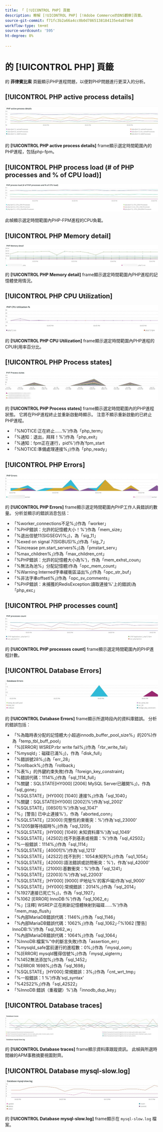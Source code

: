 ```yaml
---
title: 「 [!UICONTROL PHP] 頁籤
description: 瞭解 [!UICONTROL PHP] [!Adobe Commerce的DNS觀察]頁籤。
source-git-commit: f71fc3b2a66a4cc0b0d7865138184135e4a874e0
workflow-type: tm+mt
source-wordcount: '595'
ht-degree: 0%

---
```



# 的 [!UICONTROL PHP] 頁籤

的 **菲律賓比索** 頁籤顯示PHP進程問題，以便對PHP問題進行更深入的分析。

## [!UICONTROL PHP active process details]

![PHP活動進程詳細資訊](../../assets/tools/php-active-process-details.jpg)

的 **[!UICONTROL PHP active process details]** frame顯示選定時間範圍內的PHP進程，包括php-fpm。

## [!UICONTROL PHP process load (# of PHP processes and % of CPU load)]

![PHP進程負載](../../assets/tools/php-process-load.jpg)

此幀顯示選定時間範圍內PHP-FPM進程的CPU負載。

## [!UICONTROL PHP Memory detail]

![PHP記憶體詳細資訊](../../assets/tools/php-memory-detail.jpg)

的 **[!UICONTROL PHP Memory detail]** frame顯示選定時間範圍內PHP進程的記憶體使用情況。

## [!UICONTROL PHP CPU Utilization]

![PHP CPU利用率](../../assets/tools/php-cpu-utilization.jpg)

的 **[!UICONTROL PHP CPU Utilization]** frame顯示選定時間範圍內PHP進程的CPU利用率百分比。

## [!UICONTROL PHP Process states]

![PHP進程狀態](../../assets/tools/php-process-states-image-1.jpg)

的 **[!UICONTROL PHP Process states]** frame顯示選定時間範圍內的PHP進程狀態。 它將在PHP進程終止並重新啟動時顯示。 注意不顯示重新啟動的已終止PHP進程。

* 「%NOTICE:正在終止……%&#39;)作為「php_term」
* 「%通知：退出，拜拜！%&#39;)作為「php_exit」
* 「%通知：fpm正在運行，pid%&#39;)作為&#39;fpm_start
* 「%NOTICE:準備處理連接%」)作為「php_ready」

## [!UICONTROL PHP Errors]

![PHP錯誤](../../assets/tools/php-errors-image-1.jpg)

的 **[!UICONTROL PHP Errors]** frame顯示選定時間範圍內PHP工作人員錯誤的數量。 分析並顯示的錯誤消息包括：

* 「%worker_connections不足%」)作為「worker」
* 「%PHP錯誤：允許的記憶體大小！%&#39;)作為「mem_size」
* 「%退出信號11(SIGSEGV)%」)，為「sig_11」
* 「%exed on signal 7(SIGBUS)%」)作為「sig_7」
* 「%increase pm.start_servers%」)為「pmstart_serv」
* 「%max_children%」)作為「max_children_cnt」
* 「%PHP錯誤：允許的記憶體大小為%&#39;)，作為「mem_exhst_coun」
* 「%無法為池%」分配記憶體)作為「opc_mem_count」
* 「%Warning Interned字串緩衝區溢出%」)作為「opc_str_buf」
* 「%非法字串offsetl%」)作為「opc_sv_comments」
* 「%PHP錯誤：未捕獲的RedisException:讀取連接%&#39;上的錯誤)為「php_exc」

## [!UICONTROL PHP processes count]

![PHP進程計數](../../assets/tools/php-processes-count.jpg)

的 **[!UICONTROL PHP processes count]** frame顯示選定時間範圍內的PHP進程計數。

## [!UICONTROL Database Errors]

![資料庫錯誤](../../assets/tools/php-tab-database-errors.jpg)

的 **[!UICONTROL Database Errors]** frame顯示所選時段內的資料庫錯誤。 分析的錯誤包括：

* 「%為臨時表分配的記憶體大小超過innodb_buffer_pool_size%」的20%)作為「temp_tbl_buff_pool」
* 「%\[ERROR\] WSREP:rbr write fail%」)作為「rbr_write_fail」
* 「%mysqld」：磁碟已滿%」)，作為「disk_full」
* 「%錯誤號28%」)為「err_28」
* 「%rollback%」)作為「rollback」
* 「%表%」的外鍵約束失敗)作為「foreign_key_constraint」
* 「%錯誤代碼：1114%」)作為「sql_1114_full」
* 「%關鍵：SQLSTATE[HY000] [2006] MySQL Server已離開%」)，作為「sql_gone」
* 「%SQLSTATE」[HY000] [1040] 連接%」)作為「sql_1040」
* 「%關鍵：SQLSTATE[HY000] [2002]%&#39;)作為&#39;sql_2002&#39;
* 「%SQLSTATE」[08S01]:%&#39;)作為&#39;sql_1047&#39;
* 「%」[警告] 已中止連接%&#39;)，作為「aborted_conn」
* 「%SQLSTATE」[23000]:完整性約束衝突：%&#39;)作為&#39;sql_23000&#39;
* 「%1205鎖等待超時%」)作為「sql_1205」
* 「%SQLSTATE」[HY000] [1049] 未知資料庫%&#39;)為&#39;sql_1049&#39;
* 「%SQLSTATE」[42S02]:找不到基表或視圖：%&#39;)作為「sql_42S02」
* 「%一般錯誤：1114%」)作為「sql_1114」
* 「%SQLSTATE」[40001]%&#39;)作為&#39;sql_1213&#39;
* 「%SQLSTATE」[42S22]:找不到列：1054未知列%」)作為「sq1_1054」
* 「%SQLSTATE」[42000]:語法錯誤或訪問衝突：%&#39;)，作為&#39;sql_42000&#39;
* 「%SQLSTATE」[21000]:基數衝突：%&#39;)作為「sql_1241」
* 「%SQLSTATE」[22003]:%&#39;)作為&#39;sql_22003&#39;
* 「%SQLSTATE」[HY000] [9000] IP地址%&#39;的客戶端)作為&#39;sql_9000&#39;
* 「%SQLSTATE」[HY000]:常規錯誤：2014%」)作為「sql_2014」
* 「%1927連接已死亡%」)，作為「sql_1927」
* 「%1062 \[ERROR\] InnoDB:%&#39;)作為「sql_1062_e」
* 「%」[注釋] WSREP:正在刷新記憶體映射到磁碟……%&#39;)作為「mem_map_flush」
* 「%內部MariaDB錯誤代碼：1146%」)作為「sql_1146」
* 「%內部MariaDB錯誤代碼：1062%」)作為「sql_1062」·「%1062 [警告] InnoDB:%&#39;)作為「sql_1062_w」
* 「%內部MariaDB錯誤代碼：1064%」)作為「sql_1064」
* 「%InnoDB:檔案%&quot;中的斷言失敗)作為「assertion_err」
* 「%mysqld_safe當前運行的進程數：0%」)作為「mysql_oom」
* 「%\[ERROR\] mysqld獲得信號%」)作為「mysql_sigterm」
* 「%1452無法添加%」)作為「sql_1452」
* 「%ERROR 1698%」)作為「sql_1698」
* 「%SQLSTATE」[HY000]:常規錯誤：3%」)作為「cnt_wrt_tmp」
* 「%一般錯誤：1 %&#39;)作為&#39;sql_syntax&#39;
* 「%42S22%」)作為「sql_42S22」
* 「%InnoDB:錯誤（重複鍵）%&#39;)為「innodb_dup_key」

## [!UICONTROL Database traces]

![資料庫跟蹤](../../assets/tools/php-tab-database-traces.jpg)

的 **[!UICONTROL Database traces]** frame顯示資料庫跟蹤資訊。 此幀與所選時間線的APM事務摘要視圖對齊。

## [!UICONTROL Database mysql-slow.log]

![資料庫mysql-slow.log](../../assets/tools/php-tab-database-mysql-slow-log.jpg)

的 **[!UICONTROL Database mysql-slow.log]** frame顯示在 `mysql-slow.log` 檔案。

